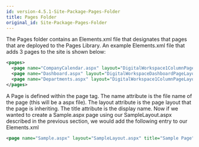 ```yaml
---
id: version-4.5.1-Site-Package-Pages-Folder
title: Pages Folder
original_id: Site-Package-Pages-Folder
---
```


The Pages folder contains an Elements.xml file that designates that pages that are deployed to the Pages Library. An example Elements.xml file that adds 3 pages to the site is shown below:
```xml
<pages>
  <page name="CompanyCalendar.aspx" layout="DigitalWorkspace1ColumnPageLayout.aspx" title="Company Calendar Page"/>
  <page name="Dashboard.aspx" layout="DigitalWorkspaceDashboardPageLayout.aspx" title="My Dashboard Page"/>
  <page name="Departments.aspx" layout="DigitalWorkspace1ColumnPageLayout.aspx" title="Department Listing Page"/>
</pages>
```

A Page is defined within the page tag. The name attribute is the file name of the page (this will be a aspx file). The layout attribute is the page layout that the page is inheriting. The title attribute is the display name. Now if we wanted to create a Sample.aspx page using our SampleLayout.aspx described in the previous section, we would add the following entry to our Elements.xml
```xml
<page name="Sample.aspx" layout="SampleLayout.aspx" title="Sample Page"/>
```
